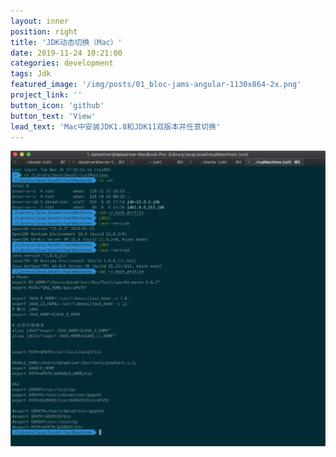 ```yaml
---
layout: inner
position: right
title: 'JDK动态切换（Mac）'
date: 2019-11-24 10:21:00
categories: development
tags: Jdk
featured_image: '/img/posts/01_bloc-jams-angular-1130x864-2x.png'
project_link: ''
button_icon: 'github'
button_text: 'View'
lead_text: 'Mac中安装JDK1.8和JDK11双版本并任意切换'
---
```


![jdk](/img/posts/mac/jdk/jdk.png)